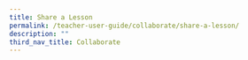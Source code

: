 ```yaml
---
title: Share a Lesson
permalink: /teacher-user-guide/collaborate/share-a-lesson/
description: ""
third_nav_title: Collaborate
---
```

